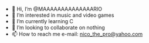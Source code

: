 - 👋 Hi, I’m @MAAAAAAAAAAAAAARIO
- 👀 I’m interested in music and video games
- 🌱 I’m currently learning C
- 💞️ I’m looking to collaborate on nothing
- 📫 How to reach me e-mail: nico_the_pro@yahoo.com

<!---
MAAAAAAAAAAAAAARIO/MAAAAAAAAAAAAAARIO is a ✨ special ✨ repository because its `README.md` (this file) appears on your GitHub profile.
You can click the Preview link to take a look at your changes.
--->
